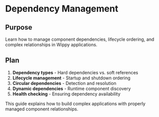 # Dependency Management

<!--
TOC: Core Concepts > Configuration & Registry > Dependency Management
Audience: All users
Duration: 20 minutes
Prerequisites: Component Types understanding
-->

## Purpose

Learn how to manage component dependencies, lifecycle ordering, and complex relationships in Wippy applications.

## Plan

1. **Dependency types** - Hard dependencies vs. soft references
2. **Lifecycle management** - Startup and shutdown ordering
3. **Circular dependencies** - Detection and resolution
4. **Dynamic dependencies** - Runtime component discovery
5. **Health checking** - Ensuring dependency availability

This guide explains how to build complex applications with properly managed component relationships.

<!--
Implementation will cover:
- depends_on metadata and lifecycle configuration
- Component startup and shutdown ordering
- Circular dependency detection and resolution
- Dynamic component registration and discovery
- Health checking and dependency monitoring
- Error handling for missing dependencies
-->
